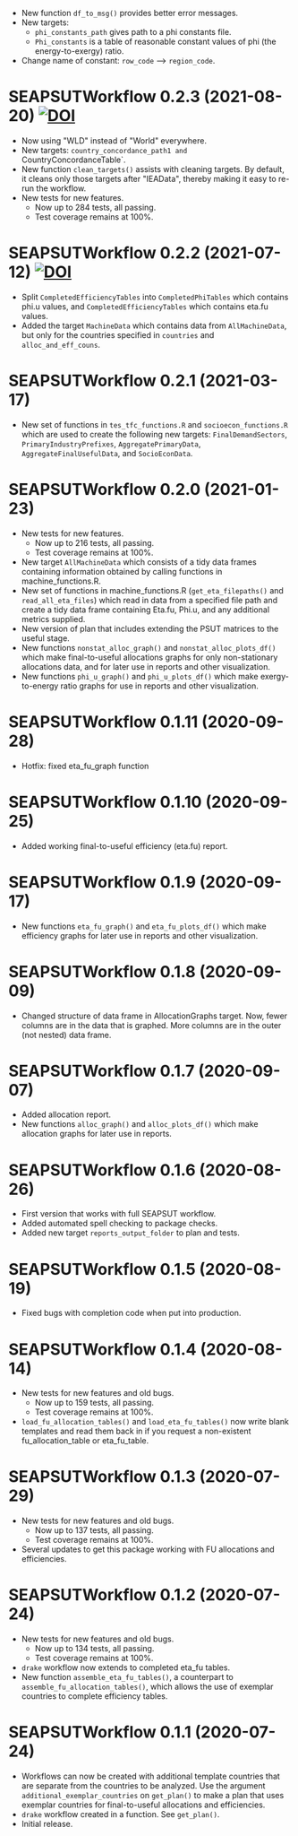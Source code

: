 * New function `df_to_msg()` provides better error messages.
* New targets:
    * `phi_constants_path` gives path to a phi constants file.
    * `Phi_constants` is a table of reasonable constant values of phi (the energy-to-exergy) ratio.
* Change name of constant: `row_code` --> `region_code`.


# SEAPSUTWorkflow 0.2.3 (2021-08-20) [![DOI](https://zenodo.org/badge/265032888.svg)](https://zenodo.org/badge/latestdoi/265032888)

* Now using "WLD" instead of "World" everywhere.
* New targets: `country_concordance_path1 and `CountryConcordanceTable`.
* New function `clean_targets()` assists with cleaning targets.
  By default, it cleans only those targets after "IEAData",
  thereby making it easy to re-run the workflow.
* New tests for new features.
  * Now up to 284 tests, all passing.
  * Test coverage remains at 100%.


# SEAPSUTWorkflow 0.2.2 (2021-07-12) [![DOI](https://zenodo.org/badge/DOI/10.5281/zenodo.5091721.svg)](https://doi.org/10.5281/zenodo.5091721)

* Split `CompletedEfficiencyTables` into `CompletedPhiTables` which contains phi.u values, and
  `CompletedEfficiencyTables` which contains eta.fu values.
* Added the target `MachineData` which contains data from `AllMachineData`,
  but only for the countries specified in `countries` and `alloc_and_eff_couns`.


# SEAPSUTWorkflow 0.2.1 (2021-03-17)

* New set of functions in `tes_tfc_functions.R` and `socioecon_functions.R`
  which are used to create the following new targets: `FinalDemandSectors`,
  `PrimaryIndustryPrefixes`, `AggregatePrimaryData`, `AggregateFinalUsefulData`,
  and `SocioEconData`.


# SEAPSUTWorkflow 0.2.0 (2021-01-23)

* New tests for new features.
    * Now up to 216 tests, all passing.
    * Test coverage remains at 100%.
* New target `AllMachineData` which consists of a tidy data
  frames containing information obtained by calling functions in
  machine_functions.R.
* New set of functions in machine_functions.R (`get_eta_filepaths()` and
  `read_all_eta_files`) which read in data from a specified file path and create
  a tidy data frame containing Eta.fu, Phi.u, and any additional metrics supplied.
* New version of plan that includes extending the PSUT matrices to the useful stage.
* New functions `nonstat_alloc_graph()` and `nonstat_alloc_plots_df()`
  which make final-to-useful allocations graphs for only non-stationary allocations
  data, and for later use in reports and other visualization.
* New functions `phi_u_graph()` and `phi_u_plots_df()`
  which make exergy-to-energy ratio graphs for use in reports and other
  visualization.


# SEAPSUTWorkflow 0.1.11 (2020-09-28)

* Hotfix: fixed eta_fu_graph function


# SEAPSUTWorkflow 0.1.10 (2020-09-25)

* Added working final-to-useful efficiency (eta.fu) report.


# SEAPSUTWorkflow 0.1.9 (2020-09-17)

* New functions `eta_fu_graph()` and `eta_fu_plots_df()`
  which make efficiency graphs for later use in reports and other
  visualization.


# SEAPSUTWorkflow 0.1.8 (2020-09-09)

* Changed structure of data frame in AllocationGraphs target. 
  Now, fewer columns are in the data that is graphed. 
  More columns are in the outer (not nested) data frame.


# SEAPSUTWorkflow 0.1.7 (2020-09-07)

* Added allocation report.
* New functions `alloc_graph()` and `alloc_plots_df()`
  which make allocation graphs for later use in reports.


# SEAPSUTWorkflow 0.1.6 (2020-08-26)

* First version that works with full SEAPSUT workflow.
* Added automated spell checking to package checks.
* Added new target `reports_output_folder` to plan and tests.


# SEAPSUTWorkflow 0.1.5 (2020-08-19)

* Fixed bugs with completion code when put into production.


# SEAPSUTWorkflow 0.1.4 (2020-08-14)

* New tests for new features and old bugs.
    * Now up to 159 tests, all passing.
    * Test coverage remains at 100%.
* `load_fu_allocation_tables()` and `load_eta_fu_tables()`
  now write blank templates and read them back in 
  if you request a non-existent fu_allocation_table or eta_fu_table.


# SEAPSUTWorkflow 0.1.3 (2020-07-29)

* New tests for new features and old bugs.
    * Now up to 137 tests, all passing.
    * Test coverage remains at 100%.
* Several updates to get this package working with FU allocations and efficiencies.


# SEAPSUTWorkflow 0.1.2 (2020-07-24)

* New tests for new features and old bugs.
    * Now up to 134 tests, all passing.
    * Test coverage remains at 100%.
* `drake` workflow now extends to completed eta_fu tables.
* New function `assemble_eta_fu_tables()`, 
  a counterpart to `assemble_fu_allocation_tables()`, 
  which allows the use of exemplar countries to complete efficiency tables.


# SEAPSUTWorkflow 0.1.1 (2020-07-24)

* Workflows can now be created with additional template countries that 
  are separate from the countries to be analyzed.
  Use the argument `additional_exemplar_countries` on `get_plan()` to make a plan that
  uses exemplar countries for final-to-useful allocations and efficiencies.
* `drake` workflow created in a function. 
  See `get_plan()`.
* Initial release.
